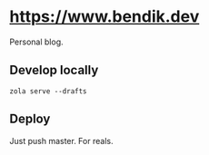 # https://www.bendik.dev

Personal blog.

## Develop locally

```
zola serve --drafts
```

## Deploy

Just push master. For reals.
